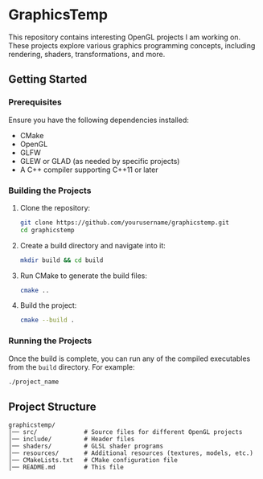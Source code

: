 # GraphicsTemp

This repository contains interesting OpenGL projects I am working on. These projects explore various graphics programming concepts, including rendering, shaders, transformations, and more.

## Getting Started

### Prerequisites
Ensure you have the following dependencies installed:
- CMake
- OpenGL
- GLFW
- GLEW or GLAD (as needed by specific projects)
- A C++ compiler supporting C++11 or later

### Building the Projects
1. Clone the repository:
   ```sh
   git clone https://github.com/yourusername/graphicstemp.git
   cd graphicstemp
   ```
2. Create a build directory and navigate into it:
   ```sh
   mkdir build && cd build
   ```
3. Run CMake to generate the build files:
   ```sh
   cmake ..
   ```
4. Build the project:
   ```sh
   cmake --build .
   ```

### Running the Projects
Once the build is complete, you can run any of the compiled executables from the `build` directory. For example:
```sh
./project_name
```

## Project Structure
```
graphicstemp/
│── src/             # Source files for different OpenGL projects
│── include/         # Header files
│── shaders/         # GLSL shader programs
│── resources/       # Additional resources (textures, models, etc.)
│── CMakeLists.txt   # CMake configuration file
│── README.md        # This file
```
